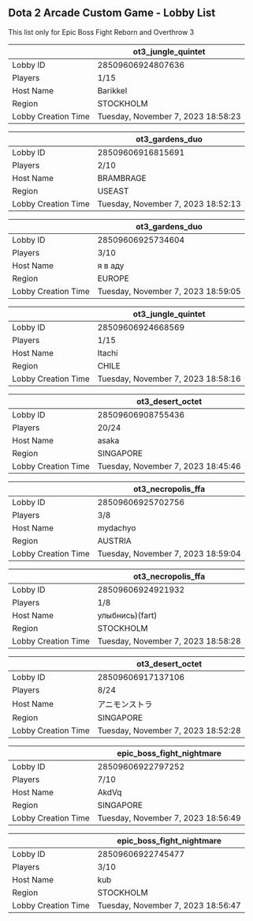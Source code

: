 ## Dota 2 Arcade Custom Game - Lobby List

This list only for Epic Boss Fight Reborn and Overthrow 3

|  | ot3_jungle_quintet |
| ------ | ------ |
| Lobby ID | 28509606924807636 |
| Players | 1/15 |
| Host Name | Barikkel |
| Region | STOCKHOLM |
| Lobby Creation Time | Tuesday, November 7, 2023 18:58:23 |


|  | ot3_gardens_duo |
| ------ | ------ |
| Lobby ID | 28509606916815691 |
| Players | 2/10 |
| Host Name | BRAMBRAGE |
| Region | USEAST |
| Lobby Creation Time | Tuesday, November 7, 2023 18:52:13 |


|  | ot3_gardens_duo |
| ------ | ------ |
| Lobby ID | 28509606925734604 |
| Players | 3/10 |
| Host Name | я в аду |
| Region | EUROPE |
| Lobby Creation Time | Tuesday, November 7, 2023 18:59:05 |


|  | ot3_jungle_quintet |
| ------ | ------ |
| Lobby ID | 28509606924668569 |
| Players | 1/15 |
| Host Name | Itachi |
| Region | CHILE |
| Lobby Creation Time | Tuesday, November 7, 2023 18:58:16 |


|  | ot3_desert_octet |
| ------ | ------ |
| Lobby ID | 28509606908755436 |
| Players | 20/24 |
| Host Name | asaka |
| Region | SINGAPORE |
| Lobby Creation Time | Tuesday, November 7, 2023 18:45:46 |


|  | ot3_necropolis_ffa |
| ------ | ------ |
| Lobby ID | 28509606925702756 |
| Players | 3/8 |
| Host Name | mydachyo |
| Region | AUSTRIA |
| Lobby Creation Time | Tuesday, November 7, 2023 18:59:04 |


|  | ot3_necropolis_ffa |
| ------ | ------ |
| Lobby ID | 28509606924921932 |
| Players | 1/8 |
| Host Name | улыбнись)(fart) |
| Region | STOCKHOLM |
| Lobby Creation Time | Tuesday, November 7, 2023 18:58:28 |


|  | ot3_desert_octet |
| ------ | ------ |
| Lobby ID | 28509606917137106 |
| Players | 8/24 |
| Host Name | アニモンストラ |
| Region | SINGAPORE |
| Lobby Creation Time | Tuesday, November 7, 2023 18:52:28 |


|  | epic_boss_fight_nightmare |
| ------ | ------ |
| Lobby ID | 28509606922797252 |
| Players | 7/10 |
| Host Name | AkdVq |
| Region | SINGAPORE |
| Lobby Creation Time | Tuesday, November 7, 2023 18:56:49 |


|  | epic_boss_fight_nightmare |
| ------ | ------ |
| Lobby ID | 28509606922745477 |
| Players | 3/10 |
| Host Name | kub |
| Region | STOCKHOLM |
| Lobby Creation Time | Tuesday, November 7, 2023 18:56:47 |


